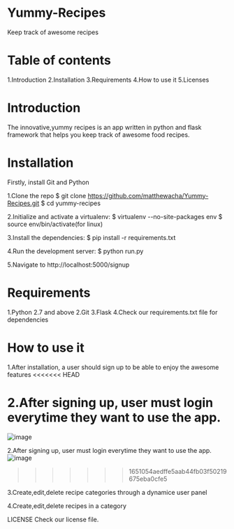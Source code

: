 # Yummy-Recipes
Keep track of awesome recipes

Table of contents
=================
1.Introduction
2.Installation
3.Requirements
4.How to use it
5.Licenses



Introduction
============
The innovative,yummy recipes is an app written in python and flask framework 
that helps you keep track of awesome food recipes.

Installation
============
Firstly, install Git and Python

1.Clone the repo
$ git clone https://github.com/matthewacha/Yummy-Recipes.git
$ cd yummy-recipes

2.Initialize and activate a virtualenv:
$ virtualenv --no-site-packages env
$ source env/bin/activate(for linux)

3.Install the dependencies:
$ pip install -r requirements.txt

4.Run the development server:
$ python run.py

5.Navigate to http://localhost:5000/signup

Requirements
============
1.Python 2.7 and above
2.Git
3.Flask 
4.Check our requirements.txt file for dependencies


How to use it
=============
1.After installation, a user should sign up to be able to enjoy the awesome features
<<<<<<< HEAD

2.After signing up, user must login everytime they want to use the app.
=======
![image](https://user-images.githubusercontent.com/30747298/30844122-f9b52faa-a295-11e7-8230-0cc84e93c780.png)


2.After signing up, user must login everytime they want to use the app.
![image](https://user-images.githubusercontent.com/30747298/30844176-3dc5062a-a296-11e7-9fdd-0e70a29201b0.png)
>>>>>>> 1651054aedffe5aab44fb03f50219675eba0cfe5

3.Create,edit,delete recipe categories through a dynamice user panel

4.Create,edit,delete recipes in a category

LICENSE
Check our license file.
